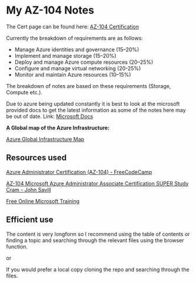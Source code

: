 # My AZ-104 Notes

The Cert page can be found here: [AZ-104 Certification](https://learn.microsoft.com/en-us/certifications/exams/az-104)

Currently the breakdown of requirements are as follows:

- Manage Azure identities and governance (15–20%)
- Implement and manage storage (15–20%)
- Deploy and manage Azure compute resources (20–25%)
- Configure and manage virtual networking (20-25%)
- Monitor and maintain Azure resources (10–15%)

The breakdown of notes are based on these requirements (Storage, Compute etc.).

Due to azure being updated constantly it is best to look at the microsoft provided docs to get the latest information as some of the notes here may be out of date. Link: [Microsoft Docs](https://learn.microsoft.com/en-us/azure/?product=popular)

**A Global map of the Azure Infrastructure:**

[Azure Global Infrastructure Map](https://infrastructuremap.microsoft.com/explore)

## Resources used

[Azure Administrator Certification (AZ-104) - FreeCodeCamp](https://www.youtube.com/watch?v=10PbGbTUSAg)

[AZ-104 Microsoft Azure Administrator Associate Certification SUPER Study Cram - John Savill](https://www.youtube.com/watch?v=VOod_VNgdJk)

[Free Online Microsoft Training](https://learn.microsoft.com/en-gb/certifications/exams/az-104)

## Efficient use

The content is very longform so I recommend using the table of contents or finding a topic and searching through the relevant files using the browser function.

or

If you would prefer a local copy cloning the repo and searching through the files.
